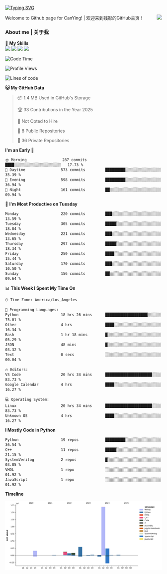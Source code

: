 [![Typing SVG](https://readme-typing-svg.herokuapp.com?size=25&duration=3500&color=00FFFF&vCenter=true&width=250&height=40&lines=Hi+Welcome+%F0%9F%91%8B%F0%9F%8F%BB;I'm+CanYing|残影)](https://git.io/typing-svg)

<a href="#">
  <img align="right" src="https://github-readme-stats.vercel.app/api?username=CanYing0913&count_private=true&rank_icon=github&show_icons=true&bg_color=15,f2f7fd,E0EAFC&" />
</a>

Welcome to Github page for CanYing! | 欢迎来到残影的GitHub主页！

### About me | 关于我

🌟 **My Skills**  
![](https://img.shields.io/badge/-C-A8B9CC?style=flat-square&logo=C&logoColor=fff)
![](https://img.shields.io/badge/-C++-00599C?style=flat-square&logo=Cpp&logoColor=fff)
![](https://img.shields.io/badge/-Python-3776AB?style=flat-square&logo=Python&logoColor=fff)
![](https://img.shields.io/badge/-Linux-000000?style=flat-square&logo=Linux&logoColor=fff)

<!--START_SECTION:waka-->
![Code Time](http://img.shields.io/badge/Code%20Time-1%2C413%20hrs%205%20mins-blue)

![Profile Views](http://img.shields.io/badge/Profile%20Views-0-blue)

![Lines of code](https://img.shields.io/badge/From%20Hello%20World%20I%27ve%20Written-26.9%20million%20lines%20of%20code-blue)

**🐱 My GitHub Data** 

> 📦 1.4 MB Used in GitHub's Storage 
 > 
> 🏆 33 Contributions in the Year 2025
 > 
> 🚫 Not Opted to Hire
 > 
> 📜 8 Public Repositories 
 > 
> 🔑 36 Private Repositories 
 > 
**I'm an Early 🐤** 

```text
🌞 Morning                287 commits         ████░░░░░░░░░░░░░░░░░░░░░   17.73 % 
🌆 Daytime                573 commits         █████████░░░░░░░░░░░░░░░░   35.39 % 
🌃 Evening                598 commits         █████████░░░░░░░░░░░░░░░░   36.94 % 
🌙 Night                  161 commits         ██░░░░░░░░░░░░░░░░░░░░░░░   09.94 % 
```
📅 **I'm Most Productive on Tuesday** 

```text
Monday                   220 commits         ███░░░░░░░░░░░░░░░░░░░░░░   13.59 % 
Tuesday                  305 commits         █████░░░░░░░░░░░░░░░░░░░░   18.84 % 
Wednesday                221 commits         ███░░░░░░░░░░░░░░░░░░░░░░   13.65 % 
Thursday                 297 commits         █████░░░░░░░░░░░░░░░░░░░░   18.34 % 
Friday                   250 commits         ████░░░░░░░░░░░░░░░░░░░░░   15.44 % 
Saturday                 170 commits         ███░░░░░░░░░░░░░░░░░░░░░░   10.50 % 
Sunday                   156 commits         ██░░░░░░░░░░░░░░░░░░░░░░░   09.64 % 
```


📊 **This Week I Spent My Time On** 

```text
🕑︎ Time Zone: America/Los_Angeles

💬 Programming Languages: 
Python                   18 hrs 26 mins      ███████████████████░░░░░░   75.01 % 
Other                    4 hrs               ████░░░░░░░░░░░░░░░░░░░░░   16.34 % 
Bash                     1 hr 18 mins        █░░░░░░░░░░░░░░░░░░░░░░░░   05.29 % 
JSON                     48 mins             █░░░░░░░░░░░░░░░░░░░░░░░░   03.32 % 
Text                     0 secs              ░░░░░░░░░░░░░░░░░░░░░░░░░   00.04 % 

🔥 Editors: 
VS Code                  20 hrs 34 mins      █████████████████████░░░░   83.73 % 
Google Calendar          4 hrs               ████░░░░░░░░░░░░░░░░░░░░░   16.27 % 

💻 Operating System: 
Linux                    20 hrs 34 mins      █████████████████████░░░░   83.73 % 
Unknown OS               4 hrs               ████░░░░░░░░░░░░░░░░░░░░░   16.27 % 
```

**I Mostly Code in Python** 

```text
Python                   19 repos            █████████░░░░░░░░░░░░░░░░   36.54 % 
C++                      11 repos            █████░░░░░░░░░░░░░░░░░░░░   21.15 % 
SystemVerilog            2 repos             █░░░░░░░░░░░░░░░░░░░░░░░░   03.85 % 
VHDL                     1 repo              ░░░░░░░░░░░░░░░░░░░░░░░░░   01.92 % 
JavaScript               1 repo              ░░░░░░░░░░░░░░░░░░░░░░░░░   01.92 % 
```



**Timeline**

![Lines of Code chart](https://raw.githubusercontent.com/CanYing0913/CanYing0913/master/assets/bar_graph.png)


<!--END_SECTION:waka-->
